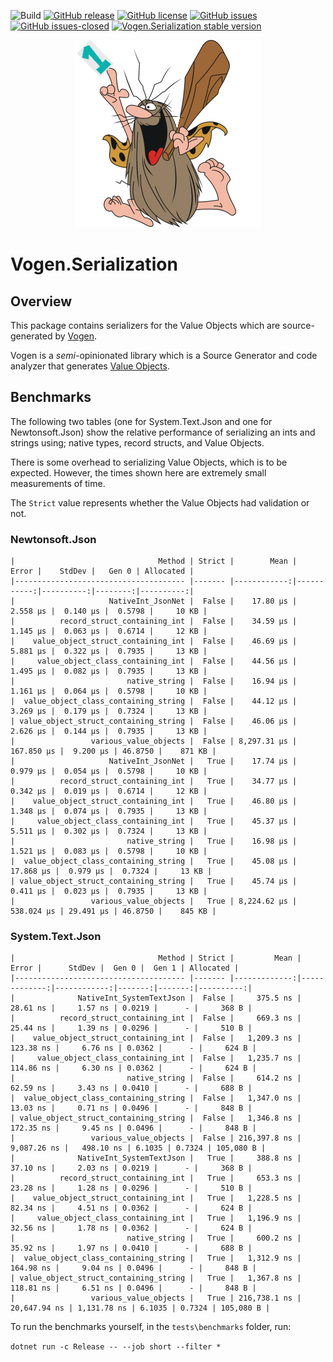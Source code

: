 ![Build](https://github.com/stevedunn/vogen.serialization/actions/workflows/build.yaml/badge.svg) [![GitHub release](https://img.shields.io/github/release/stevedunn/vogen.serialization.svg)](https://GitHub.com/stevedunn/vogen.serialization/releases/) [![GitHub license](https://img.shields.io/github/license/stevedunn/vogen.serialization.svg)](https://github.com/stevedunn/vogen.serialization/blob/main/LICENSE) 
[![GitHub issues](https://img.shields.io/github/issues/Naereen/StrapDown.js.svg)](https://GitHub.com/stevedunn/vogen.serialization/issues/) [![GitHub issues-closed](https://img.shields.io/github/issues-closed/Naereen/StrapDown.js.svg)](https://GitHub.com/stevedunn/vogen.serialization/issues?q=is%3Aissue+is%3Aclosed)
[![Vogen.Serialization stable version](https://badgen.net/nuget/v/vogen.serialization)](https://nuget.org/packages/vogen.serialization)

<p align="center">
  <img src="./assets/cavey.png">
</p>

# Vogen.Serialization

## Overview

This package contains serializers for the Value Objects which are source-generated by [Vogen](https://www.nuget.org/packages/Vogen/).

Vogen is a _semi_-opinionated library which is a Source Generator and code analyzer that generates [Value Objects](https://wiki.c2.com/?ValueObject).

## Benchmarks

The following two tables (one for System.Text.Json and one for Newtonsoft.Json) show the relative performance of serializing an ints and strings using; native types, record structs, and Value Objects.

There is some overhead to serializing Value Objects, which is to be expected. However, the times shown here are extremely small measurements of time.

The `Strict` value represents whether the Value Objects had validation or not.

### Newtonsoft.Json

```
|                                Method | Strict |        Mean |      Error |    StdDev |   Gen 0 | Allocated |
|-------------------------------------- |------- |------------:|-----------:|----------:|--------:|----------:|
|                     NativeInt_JsonNet |  False |    17.80 μs |   2.558 μs |  0.140 μs |  0.5798 |     10 KB |
|          record_struct_containing_int |  False |    34.59 μs |   1.145 μs |  0.063 μs |  0.6714 |     12 KB |
|    value_object_struct_containing_int |  False |    46.69 μs |   5.881 μs |  0.322 μs |  0.7935 |     13 KB |
|     value_object_class_containing_int |  False |    44.56 μs |   1.495 μs |  0.082 μs |  0.7935 |     13 KB |
|                         native_string |  False |    16.94 μs |   1.161 μs |  0.064 μs |  0.5798 |     10 KB |
|  value_object_class_containing_string |  False |    44.12 μs |   3.269 μs |  0.179 μs |  0.7324 |     13 KB |
| value_object_struct_containing_string |  False |    46.06 μs |   2.626 μs |  0.144 μs |  0.7935 |     13 KB |
|                 various_value_objects |  False | 8,297.31 μs | 167.850 μs |  9.200 μs | 46.8750 |    871 KB |
|                     NativeInt_JsonNet |   True |    17.74 μs |   0.979 μs |  0.054 μs |  0.5798 |     10 KB |
|          record_struct_containing_int |   True |    34.77 μs |   0.342 μs |  0.019 μs |  0.6714 |     12 KB |
|    value_object_struct_containing_int |   True |    46.80 μs |   1.348 μs |  0.074 μs |  0.7935 |     13 KB |
|     value_object_class_containing_int |   True |    45.37 μs |   5.511 μs |  0.302 μs |  0.7324 |     13 KB |
|                         native_string |   True |    16.98 μs |   1.521 μs |  0.083 μs |  0.5798 |     10 KB |
|  value_object_class_containing_string |   True |    45.08 μs |  17.868 μs |  0.979 μs |  0.7324 |     13 KB |
| value_object_struct_containing_string |   True |    45.74 μs |   0.411 μs |  0.023 μs |  0.7935 |     13 KB |
|                 various_value_objects |   True | 8,224.62 μs | 538.024 μs | 29.491 μs | 46.8750 |    845 KB |
```

### System.Text.Json

```
|                                Method | Strict |         Mean |        Error |      StdDev |  Gen 0 |  Gen 1 | Allocated |
|-------------------------------------- |------- |-------------:|-------------:|------------:|-------:|-------:|----------:|
|              NativeInt_SystemTextJson |  False |     375.5 ns |     28.61 ns |     1.57 ns | 0.0219 |      - |     368 B |
|          record_struct_containing_int |  False |     669.3 ns |     25.44 ns |     1.39 ns | 0.0296 |      - |     510 B |
|    value_object_struct_containing_int |  False |   1,209.3 ns |    123.38 ns |     6.76 ns | 0.0362 |      - |     624 B |
|     value_object_class_containing_int |  False |   1,235.7 ns |    114.86 ns |     6.30 ns | 0.0362 |      - |     624 B |
|                         native_string |  False |     614.2 ns |     62.59 ns |     3.43 ns | 0.0410 |      - |     688 B |
|  value_object_class_containing_string |  False |   1,347.0 ns |     13.03 ns |     0.71 ns | 0.0496 |      - |     848 B |
| value_object_struct_containing_string |  False |   1,346.8 ns |    172.35 ns |     9.45 ns | 0.0496 |      - |     848 B |
|                 various_value_objects |  False | 216,397.8 ns |  9,087.26 ns |   498.10 ns | 6.1035 | 0.7324 | 105,080 B |
|              NativeInt_SystemTextJson |   True |     388.8 ns |     37.10 ns |     2.03 ns | 0.0219 |      - |     368 B |
|          record_struct_containing_int |   True |     653.3 ns |     23.28 ns |     1.28 ns | 0.0296 |      - |     510 B |
|    value_object_struct_containing_int |   True |   1,228.5 ns |     82.34 ns |     4.51 ns | 0.0362 |      - |     624 B |
|     value_object_class_containing_int |   True |   1,196.9 ns |     32.56 ns |     1.78 ns | 0.0362 |      - |     624 B |
|                         native_string |   True |     600.2 ns |     35.92 ns |     1.97 ns | 0.0410 |      - |     688 B |
|  value_object_class_containing_string |   True |   1,312.9 ns |    164.98 ns |     9.04 ns | 0.0496 |      - |     848 B |
| value_object_struct_containing_string |   True |   1,367.8 ns |    118.81 ns |     6.51 ns | 0.0496 |      - |     848 B |
|                 various_value_objects |   True | 216,738.1 ns | 20,647.94 ns | 1,131.78 ns | 6.1035 | 0.7324 | 105,080 B |
```

To run the benchmarks yourself, in the `tests\benchmarks` folder, run:

`dotnet run -c Release -- --job short --filter *`

